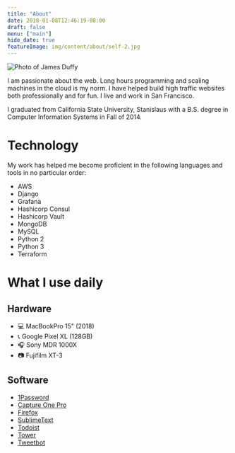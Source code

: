```yaml
---
title: "About"
date: 2018-01-08T12:46:19-08:00
draft: false
menu: ["main"]
hide_date: true
featureImage: img/content/about/self-2.jpg
---
```


![Photo of James Duffy](/img/content/about/self-2.jpg)

I am passionate about the web. Long hours programming and scaling machines in the cloud is my norm. I have helped build high traffic websites both professionally and for fun. I live and work in San Francisco.

I graduated from California State University, Stanislaus with a B.S. degree in Computer Information Systems in Fall of 2014.

# Technology

My work has helped me become proficient in the following languages and tools in no particular order:

- AWS
- Django
- Grafana
- Hashicorp Consul
- Hashicorp Vault
- MongoDB
- MySQL
- Python 2
- Python 3
- Terraform

# What I use daily

## Hardware

- 💻 MacBookPro 15" (2018)
- 📞 Google Pixel XL (128GB)
- 🎧 Sony MDR 1000X
- 📷 Fujifilm XT-3

## Software

- [1Password](https://1password.com/)
- [Capture One Pro](https://www.captureone.com/en/products/pro)
- [Firefox](https://www.mozilla.org/en-US/firefox/)
- [SublimeText](https://www.sublimetext.com/)
- [Todoist](https://todoist.com/premium)
- [Tower](https://www.git-tower.com/mac/)
- [Tweetbot](https://tapbots.com/tweetbot/mac/)
